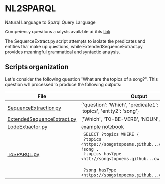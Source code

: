 # NL2SPARQL
Natural Language to Sparql Query Language

Competency questions analysis available at this [link](https://docs.google.com/spreadsheets/d/1KJ0Jx0Jem_frTjoJt80ZCkbYefHMMwLnNWUb-pid3Ys/edit#gid=0)

The SequenceExtract.py script attempts to isolate the predicates and entities that make up questions, while ExtendedSequenceExtract.py provides meaningful grammatical and syntactic analysis. 

## Scripts organization

Let's consider the following question "What are the topics of a song?". This question will processed to produce the following outputs:

| **File**   | **Output**                                                                                 |
| ---------- | ------------------------------------------------------------------------------------------ |
| [SequenceExtraction.py](https://github.com/Sebastiano-G/NL2SPARQL/blob/main/SequenceExtraction.py) |{'question': 'Which', 'predicate1': 'are', 'entity1': 'topics', 'entity2': 'song'}|
| [ExtendedSequenceExtract.py](https://github.com/Sebastiano-G/NL2SPARQL/blob/main/ExtendedSequenceExtract.py) |['Which', 'TO-BE-VERB', 'NOUN', 'of', 'NOUN'] |            
| [LodeExtractor.py](https://github.com/Sebastiano-G/NL2SPARQL/blob/main/LodeExtractor.py)| [example notebook](https://github.com/Sebastiano-G/NL2SPARQL/blob/main/Parsing%20OWL%20ontology.ipynb)|
| [ToSPARQL.py](https://github.com/Sebastiano-G/NL2SPARQL/blob/main/ToSPARQL.py) |  <code> SELECT ?topics WHERE { </code><br><code> ?topics <ht<span>t</span>ps://<span>songstopoems.github...owl#appears_in> ?song . </code><br><code> ?topics hasType <ht<span>t</span>://<span>songstopoems.github...owl#Topic> . </code><br><code> ?song hasType <ht<span>t</span>ps://<span>songstopoems.github...owl#Song> . } </code>|
